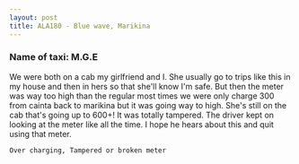 ```yaml
---
layout: post
title: ALA180 - Blue wave, Marikina
---
```


### Name of taxi: M.G.E

 We were both on a cab my girlfriend and I. She usually go to trips like this in my house and then in hers so that she'll know I'm safe. But then the meter was way too high than the regular most times we were only charge 300 from cainta back to marikina but it was going way to high. She's still on the cab that's going up to 600+! It was totally tampered. The driver kept on looking at the meter like all the  time. I hope he hears about this and quit using that meter. 

```Over charging, Tampered or broken meter```
